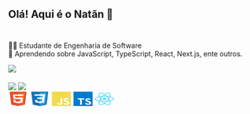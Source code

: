 ## Olá! Aqui é o Natãn 👋<br><br>
 
👨‍💻 Estudante de Engenharia de Software <br>
🌱 Aprendendo sobre JavaScript, TypeScript, React, Next.js, ente outros.

<div style="display: inline_block">
 <a href="https://www.linkedin.com/in/natan-teixeira-vieira/" target="_blank"><img src="https://img.shields.io/badge/-LinkedIn-%230077B5?style=for-the-badge&logo=linkedin&logoColor=white" target="_blank"></a>
</div><br>

<div>
 <img height="165em" src="https://github-readme-stats.vercel.app/api?username=NatanTeixeiraVieira&show_icons=true&theme=tokyonight&include_all_commits=true&count_private=true"/>
 <img height="165em" src="https://github-readme-stats.vercel.app/api/top-langs/?username=NatanTeixeiraVieira&layout=compact&langs_count=7&theme=tokyonight"/>
</div>

<div>
 <img align="center" height="30" width="40" src="https://raw.githubusercontent.com/devicons/devicon/master/icons/html5/html5-original.svg">
 <img align="center" height="30" width="40" src="https://raw.githubusercontent.com/devicons/devicon/master/icons/css3/css3-original.svg">
 <img align="center" height="30" width="40" src="https://raw.githubusercontent.com/devicons/devicon/master/icons/javascript/javascript-plain.svg">
 <img align="center" height="30" width="40" src="https://raw.githubusercontent.com/devicons/devicon/master/icons/typescript/typescript-plain.svg">  
 <img align="center" height="30" width="40" src="https://raw.githubusercontent.com/devicons/devicon/master/icons/react/react-original.svg">     
</div>

